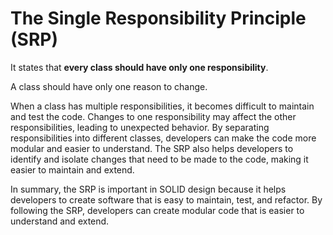# The Single Responsibility Principle (SRP)

It states that **every class should have only one responsibility**. 

A class should have only one reason to change. 

When a class has multiple responsibilities, it becomes difficult to maintain and test the code. 
Changes to one responsibility may affect the other responsibilities, leading to unexpected behavior. 
By separating responsibilities into different classes, developers can make the code more modular and easier to understand. 
The SRP also helps developers to identify and isolate changes that need to be made to the code, making it easier to maintain and extend.

In summary, the SRP is important in SOLID design because it helps developers to create software that is easy to maintain, test, and refactor. 
By following the SRP, developers can create modular code that is easier to understand and extend.
